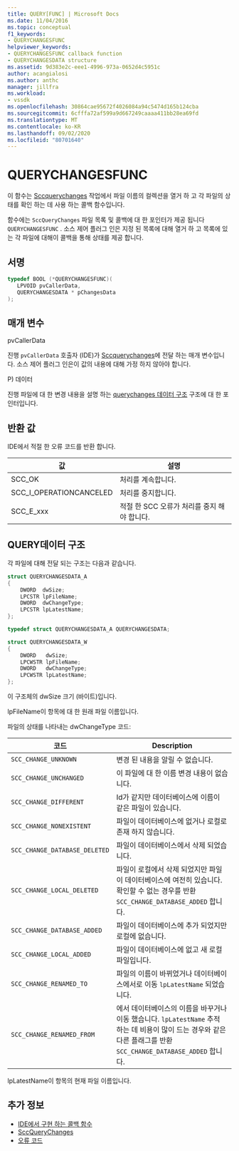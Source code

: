 ```yaml
---
title: QUERY[FUNC] | Microsoft Docs
ms.date: 11/04/2016
ms.topic: conceptual
f1_keywords:
- QUERYCHANGESFUNC
helpviewer_keywords:
- QUERYCHANGESFUNC callback function
- QUERYCHANGESDATA structure
ms.assetid: 9d383e2c-eee1-4996-973a-0652d4c5951c
author: acangialosi
ms.author: anthc
manager: jillfra
ms.workload:
- vssdk
ms.openlocfilehash: 30864cae95672f4026084a94c5474d165b124cba
ms.sourcegitcommit: 6cfffa72af599a9d667249caaaa411bb28ea69fd
ms.translationtype: MT
ms.contentlocale: ko-KR
ms.lasthandoff: 09/02/2020
ms.locfileid: "80701640"
---
```

# <a name="querychangesfunc"></a>QUERYCHANGESFUNC
이 함수는 [Sccquerychanges](../extensibility/sccquerychanges-function.md) 작업에서 파일 이름의 컬렉션을 열거 하 고 각 파일의 상태를 확인 하는 데 사용 하는 콜백 함수입니다.

 함수에는 `SccQueryChanges` 파일 목록 및 콜백에 대 한 포인터가 제공 됩니다 `QUERYCHANGESFUNC` . 소스 제어 플러그 인은 지정 된 목록에 대해 열거 하 고 목록에 있는 각 파일에 대해이 콜백을 통해 상태를 제공 합니다.

## <a name="signature"></a>서명

```cpp
typedef BOOL (*QUERYCHANGESFUNC)(
   LPVOID pvCallerData,
   QUERYCHANGESDATA * pChangesData
);
```

## <a name="parameters"></a>매개 변수
 pvCallerData

진행 `pvCallerData` 호출자 (IDE)가 [Sccquerychanges](../extensibility/sccquerychanges-function.md)에 전달 하는 매개 변수입니다. 소스 제어 플러그 인은이 값의 내용에 대해 가정 하지 않아야 합니다.

 P) 데이터

진행 파일에 대 한 변경 내용을 설명 하는 [querychanges 데이터 구조](#LinkQUERYCHANGESDATA) 구조에 대 한 포인터입니다.

## <a name="return-value"></a>반환 값
 IDE에서 적절 한 오류 코드를 반환 합니다.

|값|설명|
|-----------|-----------------|
|SCC_OK|처리를 계속합니다.|
|SCC_I_OPERATIONCANCELED|처리를 중지합니다.|
|SCC_E_xxx|적절 한 SCC 오류가 처리를 중지 해야 합니다.|

## <a name="querychangesdata-structure"></a><a name="LinkQUERYCHANGESDATA"></a> QUERY데이터 구조
 각 파일에 대해 전달 되는 구조는 다음과 같습니다.

```cpp
struct QUERYCHANGESDATA_A
{
    DWORD  dwSize;
    LPCSTR lpFileName;
    DWORD  dwChangeType;
    LPCSTR lpLatestName;
};

typedef struct QUERYCHANGESDATA_A QUERYCHANGESDATA;

struct QUERYCHANGESDATA_W
{
    DWORD   dwSize;
    LPCWSTR lpFileName;
    DWORD   dwChangeType;
    LPCWSTR lpLatestName;
};
```

 이 구조체의 dwSize 크기 (바이트)입니다.

 lpFileName이 항목에 대 한 원래 파일 이름입니다.

 파일의 상태를 나타내는 dwChangeType 코드:

|코드|Description|
|----------|-----------------|
|`SCC_CHANGE_UNKNOWN`|변경 된 내용을 알릴 수 없습니다.|
|`SCC_CHANGE_UNCHANGED`|이 파일에 대 한 이름 변경 내용이 없습니다.|
|`SCC_CHANGE_DIFFERENT`|Id가 같지만 데이터베이스에 이름이 같은 파일이 있습니다.|
|`SCC_CHANGE_NONEXISTENT`|파일이 데이터베이스에 없거나 로컬로 존재 하지 않습니다.|
|`SCC_CHANGE_DATABASE_DELETED`|파일이 데이터베이스에서 삭제 되었습니다.|
|`SCC_CHANGE_LOCAL_DELETED`|파일이 로컬에서 삭제 되었지만 파일이 데이터베이스에 여전히 있습니다. 확인할 수 없는 경우를 반환 `SCC_CHANGE_DATABASE_ADDED` 합니다.|
|`SCC_CHANGE_DATABASE_ADDED`|파일이 데이터베이스에 추가 되었지만 로컬에 없습니다.|
|`SCC_CHANGE_LOCAL_ADDED`|파일이 데이터베이스에 없고 새 로컬 파일입니다.|
|`SCC_CHANGE_RENAMED_TO`|파일의 이름이 바뀌었거나 데이터베이스에서로 이동 `lpLatestName` 되었습니다.|
|`SCC_CHANGE_RENAMED_FROM`|에서 데이터베이스의 이름을 바꾸거나 이동 했습니다. `lpLatestName` 추적 하는 데 비용이 많이 드는 경우와 같은 다른 플래그를 반환 `SCC_CHANGE_DATABASE_ADDED` 합니다.|

 lpLatestName이 항목의 현재 파일 이름입니다.

## <a name="see-also"></a>추가 정보
- [IDE에서 구현 하는 콜백 함수](../extensibility/callback-functions-implemented-by-the-ide.md)
- [SccQueryChanges](../extensibility/sccquerychanges-function.md)
- [오류 코드](../extensibility/error-codes.md)
